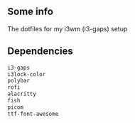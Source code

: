 ## Some info

The dotfiles for my i3wm (i3-gaps) setup

## Dependencies

```sh
i3-gaps
i3lock-color
polybar
rofi
alacritty
fish
picom
ttf-font-awesome
```